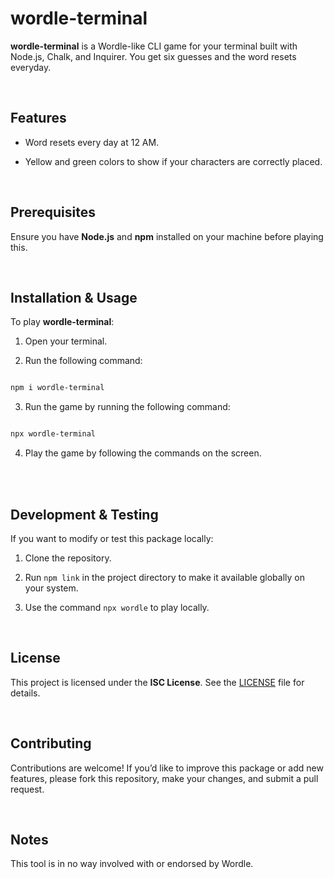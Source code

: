 
#  wordle-terminal

  

**wordle-terminal** is a Wordle-like CLI game for your terminal built with Node.js, Chalk, and Inquirer. You get six guesses and the word resets everyday.

  

<br>

  

##  Features

  

- Word resets every day at 12 AM.

- Yellow and green colors to show if your characters are correctly placed.

  

<br>

  

##  Prerequisites

  

Ensure you have **Node.js** and **npm** installed on your machine before playing this.

  

<br>

  

##  Installation & Usage

  

To play **wordle-terminal**:

  

1. Open your terminal.

  

2. Run the following command:

```bash

npm i wordle-terminal

```

  

3. Run the game by running the following command:

```bash

npx wordle-terminal

```

4. Play the game by following the commands on the screen.

<br>

  

<br>

  

##  Development & Testing

  

If you want to modify or test this package locally:

  

1. Clone the repository.

2. Run `npm link` in the project directory to make it available globally on your system.

3. Use the command `npx wordle` to play locally.

  

<br>

  

##  License

  

This project is licensed under the **ISC License**. See the [LICENSE](https://github.com/saadpocalypse/wordle-terminal/blob/main/LICENSE) file for details.

  

<br>

  

##  Contributing

  

Contributions are welcome! If you’d like to improve this package or add new features, please fork this repository, make your changes, and submit a pull request.

<br>

  

##  Notes

  

This tool is in no way involved with or endorsed by Wordle.
